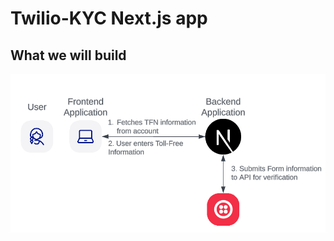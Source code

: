 # Twilio-KYC Next.js app

## What we will build

![architecture](./public/images/architecture_diagram.png)